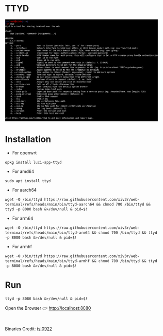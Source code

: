 # TTYD

<img src="https://github.com/xiv3r/web-terminal/blob/main/bin/ttyd.png">

# Installation

- For openwrt
```
opkg install luci-app-ttyd
```
- For amd64
```
sudo apt install ttyd
```
- For aarch64
```
wget -O /bin/ttyd https://raw.githubusercontent.com/xiv3r/web-terminal/refs/heads/main/bin/ttyd-aarch64 && chmod 700 /bin/ttyd && ttyd -p 8080 bash &>/dev/null & pid=$!
```

- For arm64
```
wget -O /bin/ttyd https://raw.githubusercontent.com/xiv3r/web-terminal/refs/heads/main/bin/ttyd-arm64 && chmod 700 /bin/ttyd && ttyd -p 8080 bash &>/dev/null & pid=$!
```

- For armhf
```
wget -O /bin/ttyd https://raw.githubusercontent.com/xiv3r/web-terminal/refs/heads/main/bin/ttyd-armhf && chmod 700 /bin/ttyd && ttyd -p 8080 bash &>/dev/null & pid=$!
```
# Run
```
ttyd -p 8080 bash &>/dev/null & pid=$!
```
Open the Browser 👉 [http://localhost:8080](http://localhost:8080)

<br>

Binaries Credit: [tsl0922](https://github.com/tsl0922/ttyd)

